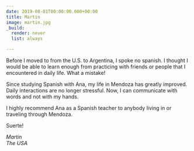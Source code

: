 ```yaml
---
date: 2019-08-01T00:00:00.000+00:00
title: Martin
image: martin.jpg
_build:
  render: never
  list: always

---
```

Before I moved to from the U.S. to Argentina, I spoke no spanish. I thought I would be able to learn enough from practicing with friends or people that I encountered in daily life. What a mistake!

Since studying Spanish with Ana, my life in Mendoza has greatly improved. Daily interactions are no longer stressful. Now, I can communicate with words and not with my hands.

I highly recommend Ana as a Spanish teacher to anybody living in or traveling through Mendoza.

Suerte!

_Martin_\
_The USA_
